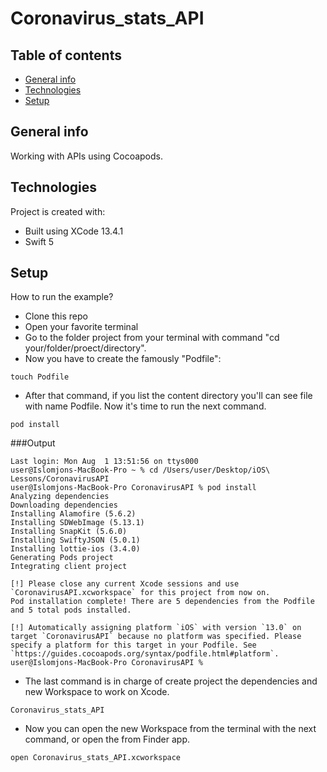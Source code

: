 # Coronavirus_stats_API

## Table of contents
* [General info](#general-info)
* [Technologies](#technologies)
* [Setup](#setup)

## General info
Working with APIs using Cocoapods. 
	
## Technologies
Project is created with:
* Built using XCode 13.4.1 
* Swift 5
	
## Setup
How to run the example? 
* Clone this repo 
* Open your favorite terminal
* Go to the folder project from your terminal with command "cd your/folder/proect/directory".
* Now you have to create the famously "Podfile":
```
touch Podfile
```
* After that command, if you list the content directory you'll can see file with name Podfile. Now it's time to run the next command.
```
pod install 
```
###Output
```
Last login: Mon Aug  1 13:51:56 on ttys000
user@Islomjons-MacBook-Pro ~ % cd /Users/user/Desktop/iOS\ Lessons/CoronavirusAPI
user@Islomjons-MacBook-Pro CoronavirusAPI % pod install
Analyzing dependencies
Downloading dependencies
Installing Alamofire (5.6.2)
Installing SDWebImage (5.13.1)
Installing SnapKit (5.6.0)
Installing SwiftyJSON (5.0.1)
Installing lottie-ios (3.4.0)
Generating Pods project
Integrating client project

[!] Please close any current Xcode sessions and use `CoronavirusAPI.xcworkspace` for this project from now on.
Pod installation complete! There are 5 dependencies from the Podfile and 5 total pods installed.

[!] Automatically assigning platform `iOS` with version `13.0` on target `CoronavirusAPI` because no platform was specified. Please specify a platform for this target in your Podfile. See `https://guides.cocoapods.org/syntax/podfile.html#platform`.
user@Islomjons-MacBook-Pro CoronavirusAPI % 

```
* The last command is in charge of create project the dependencies and new Workspace to work on Xcode.
```
Coronavirus_stats_API
```
* Now you can open the new Workspace from the terminal with the next command, or open the from Finder app.
```
open Coronavirus_stats_API.xcworkspace
```

